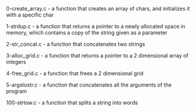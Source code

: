 0-create_array.c - a function that creates an array of chars, and initializes it with a specific char

1-strdup.c - a function that returns a pointer to a newly allocated space in memory, which contains a copy of the string given as a parameter

2-str_concat.c - a function that concatenates two strings

3-alloc_grid.c - a function that returns a pointer to a 2 dimensional array of integers

4-free_grid.c - a function that frees a 2 dimensional grid

5-argstostr.c - a function that concatenates all the arguments of the program

100-strtow.c - a function that splits a string into words